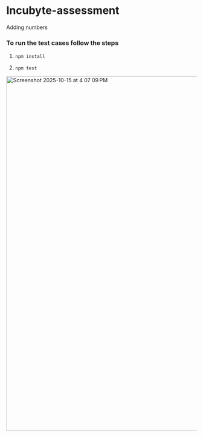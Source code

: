 # Incubyte-assessment

Adding numbers

### To run the test cases follow the steps

1. ```
   npm install
   ```
2. ```
   npm test
   ```
 <img width="1578" height="939" alt="Screenshot 2025-10-15 at 4 07 09 PM" src="https://github.com/user-attachments/assets/8bc07549-f1d1-45d4-ab85-1161790546f0" />
